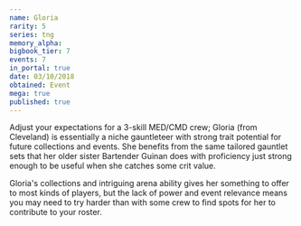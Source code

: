 ```yaml
---
name: Gloria
rarity: 5
series: tng
memory_alpha:
bigbook_tier: 7
events: 7
in_portal: true
date: 03/10/2018
obtained: Event
mega: true
published: true
---
```


Adjust your expectations for a 3-skill MED/CMD crew; Gloria (from Cleveland) is essentially a niche gauntleteer with strong trait potential for future collections and events. She benefits from the same tailored gauntlet sets that her older sister Bartender Guinan does with proficiency just strong enough to be useful when she catches some crit value.

Gloria's collections and intriguing arena ability gives her something to offer to most kinds of players, but the lack of power and event relevance means you may need to try harder than with some crew to find spots for her to contribute to your roster.
